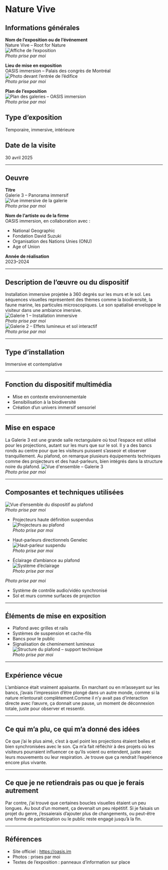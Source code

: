 # Nature Vive 

## Informations générales

**Nom de l’exposition ou de l’événement**  
Nature Vive – Root for Nature  
![Affiche de l’exposition](photos_nature_vive/plan_affiche.jpeg)  
*Photo prise par moi*

**Lieu de mise en exposition**  
OASIS immersion – Palais des congrès de Montréal  
![Photo devant l’entrée de l’édifice](photos_nature_vive/plan_entrée.jpg)  
*Photo prise par moi*

**Plan de l’exposition**  
![Plan des galeries – OASIS immersion](photos_nature_vive/carte_des_piece.jpeg)  
*Photo prise par moi*

## Type d’exposition  
Temporaire, immersive, intérieure

## Date de la visite  
30 avril 2025

---

## Oeuvre 

**Titre**  
Galerie 3 – Panorama immersif  
![Vue immersive de la galerie](photos_nature_vive/plan_ensemble_oeuvre.jpg)  
*Photo prise par moi*

**Nom de l’artiste ou de la firme**  
OASIS immersion, en collaboration avec :
- National Geographic
- Fondation David Suzuki
- Organisation des Nations Unies (ONU)
- Age of Union

**Année de réalisation**  
2023–2024

---

## Description de l’œuvre ou du dispositif

Installation immersive projetée à 360 degrés sur les murs et le sol. Les séquences visuelles représentent des thèmes comme la biodiversité, la faune marine, les particules microscopiques. Le son spatialisé enveloppe le visiteur dans une ambiance imersive.  
![Galerie 1 – Installation immersive](photos_nature_vive/galerie_1.jpeg)  
*Photo prise par moi*  
![Galerie 2 – Effets lumineux et sol interactif](photos_nature_vive/galerie_2.jpeg)  
*Photo prise par moi*

---

## Type d’installation  
Immersive et contemplative

---

## Fonction du dispositif multimédia

- Mise en contexte environnementale  
- Sensibilisation à la biodiversité  
- Création d’un univers immersif sensoriel

---

## Mise en espace

La Galerie 3 est une grande salle rectangulaire où tout l’espace est utilisé pour les projections, autant sur les murs que sur le sol. Il y a des bancs ronds au centre pour que les visiteurs puissent s’asseoir et observer tranquillement. Au plafond, on remarque plusieurs équipements techniques comme des projecteurs et des haut-parleurs, bien intégrés dans la structure noire du plafond.
![Vue d'ensemble – Galerie 3](photos_nature_vive/panorama_galerie_3.JPG)  
*Photo prise par moi*

---

## Composantes et techniques utilisées

![Vue d’ensemble du dispositif au plafond](photos_nature_vive/vue_ensemble_dispositif.jpg)  
*Photo prise par moi*

- Projecteurs haute définition suspendus  
![Projecteurs au plafond](photos_nature_vive/plan_projecteur.jpeg)  
*Photo prise par moi*

- Haut-parleurs directionnels Genelec  
![Haut-parleur suspendu](photos_nature_vive/plan_haut_parleur.jpeg)  
*Photo prise par moi*

- Éclairage d’ambiance au plafond  
![Système d’éclairage](photos_nature_vive/plan_eclairage_2.jpeg)  
*Photo prise par moi*

*Photo prise par moi*

- Système de contrôle audio/vidéo synchronisé  
- Sol et murs comme surfaces de projection

---

## Éléments de mise en exposition

- Plafond avec grilles et rails  
- Systèmes de suspension et cache-fils  
- Bancs pour le public  
- Signalisation de cheminement lumineux  
![Structure du plafond – support technique](photos_nature_vive/plan_mur.jpg)  
*Photo prise par moi*

---

## Expérience vécue

L’ambiance était vraiment apaisante. En marchant ou en m’asseyant sur les bancs, j’avais l’impression d’être plongé dans un autre monde, comme si la nature m’entourait complètement.Comme il n’y avait pas d’interaction directe avec l’œuvre, ça donnait une pause, un moment de déconnexion totale, juste pour observer et ressentir.

---

## Ce qui m’a plu, ce qui m’a donné des idées

Ce que j’ai le plus aimé, c’est à quel point les projections étaient belles et bien synchronisées avec le son. Ça m’a fait réfléchir à des projets où les visiteurs pourraient influencer ce qu’ils voient ou entendent, juste avec leurs mouvements ou leur respiration. Je trouve que ça rendrait l’expérience encore plus vivante.

---

## Ce que je ne retiendrais pas ou que je ferais autrement

Par contre, j’ai trouvé que certaines boucles visuelles étaient un peu longues. Au bout d’un moment, ça devenait un peu répétitif. Si je faisais un projet du genre, j’essaierais d’ajouter plus de changements, ou peut-être une forme de participation ou le public reste engagé jusqu’à la fin.

---

## Références

- Site officiel : https://oasis.im  
- Photos : prises par moi  
- Textes de l’exposition : panneaux d’information sur place
